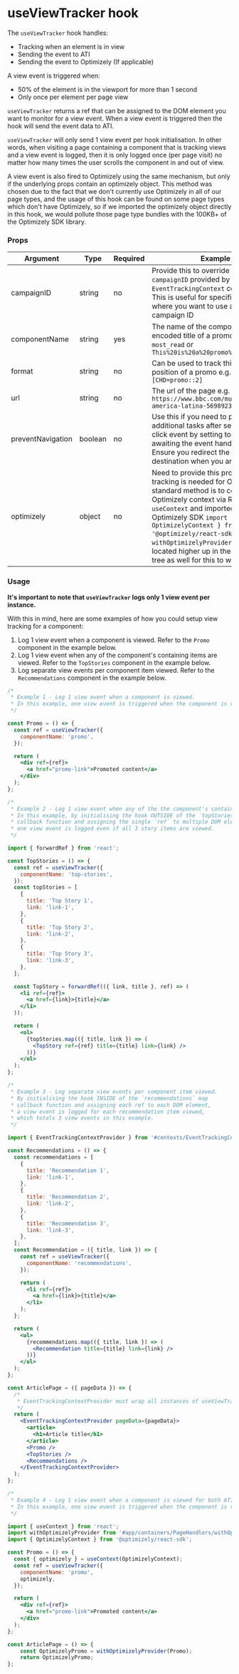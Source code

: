 # useViewTracker hook

The `useViewTracker` hook handles:

- Tracking when an element is in view
- Sending the event to ATI
- Sending the event to Optimizely (If applicable)

A view event is triggered when:

- 50% of the element is in the viewport for more than 1 second
- Only once per element per page view

`useViewTracker` returns a ref that can be assigned to the DOM element you want to monitor for a view event. When a view event is triggered then the hook will send the event data to ATI.

`useViewTracker` will only send 1 view event per hook initialisation. In other words, when visiting a page containing a component that is tracking views and a view event is logged, then it is only logged once (per page visit) no matter how many times the user scrolls the component in and out of view.

A view event is also fired to Optimizely using the same mechanism, but only if the underlying props contain an optimizely object. This method was chosen due to the fact that we don't currently use Optimizely in all of our page types, and the usage of this hook can be found on some page types which don't have Optimizely, so if we imported the optimizely object directly in this hook, we would pollute those page type bundles with the 100KB+ of the Optimizely SDK library.

### Props

| Argument          | Type    | Required | Example                                                                                                                                                                                                              |
| ----------------- | ------- | -------- | -------------------------------------------------------------------------------------------------------------------------------------------------------------------------------------------------------------------- |
| campaignID        | string  | no       | Provide this to override the `campaignID` provided by the `EventTrackingContext` component. This is useful for specific campaigns where you want to use a custom campaign ID                                         |
| componentName     | string  | yes      | The name of the component or a url encoded title of a promo e.g. `most_read` or `This%20is%20a%20promo%20title`                                                                                                      |
| format            | string  | no       | Can be used to track things like the position of a promo e.g. `[CHD=promo::2]`                                                                                                                                       |
| url               | string  | no       | The url of the page e.g. `https://www.bbc.com/mundo/noticias-america-latina-56989232`                                                                                                                                |
| preventNavigation | boolean | no       | Use this if you need to perform any additional tasks after sending the click event by setting to `true` and awaiting the event handler callback. Ensure you redirect the user to their destination when you are done |
| optimizely | object | no       | Need to provide this prop if event tracking is needed for Optimizely, the standard method is to consume the Optimizely context via React's `useContext` and imported from the Optimizely SDK `import { OptimizelyContext } from '@optimizely/react-sdk';`, the HOC `withOptimizelyProvider` needs to be located higher up in the component tree as well for this to work. |

### Usage

**It's important to note that `useViewTracker` logs only 1 view event per instance.**

With this in mind, here are some examples of how you could setup view tracking for a component:

1. Log 1 view event when a component is viewed. Refer to the `Promo` component in the example below.
2. Log 1 view event when any of the component's containing items are viewed. Refer to the `TopStories` component in the example below.
3. Log separate view events per component item viewed. Refer to the `Recommendations` component in the example below.

```jsx
/*
 * Example 1 - Log 1 view event when a component is viewed.
 * In this example, one view event is triggered when the component is viewed.
 */

const Promo = () => {
  const ref = useViewTracker({
    componentName: 'promo',
  });

  return (
    <div ref={ref}>
      <a href="promo-link">Promoted content</a>
    </div>
  );
};

/*
 * Example 2 - Log 1 view event when any of the the component's containing items are viewed.
 * In this example, by initialising the hook OUTSIDE of the `topStories` map
 * callback function and assigning the single `ref` to multiple DOM elements, only
 * one view event is logged even if all 3 story items are viewed.
 */

import { forwardRef } from 'react';

const TopStories = () => {
  const ref = useViewTracker({
    componentName: 'top-stories',
  });
  const topStories = [
    {
      title: 'Top Story 1',
      link: 'link-1',
    },
    {
      title: 'Top Story 2',
      link: 'link-2',
    },
    {
      title: 'Top Story 3',
      link: 'link-3',
    },
  ];

  const TopStory = forwardRef(({ link, title }, ref) => (
    <li ref={ref}>
      <a href={link}>{title}</a>
    </li>
  ));

  return (
    <ol>
      {topStories.map(({ title, link }) => (
        <TopStory ref={ref} title={title} link={link} />
      ))}
    </ol>
  );
};

/*
 * Example 3 - Log separate view events per component item viewed.
 * By initialising the hook INSIDE of the `recommendations` map
 * callback function and assigning each ref to each DOM element,
 * a view event is logged for each recommendation item viewed,
 * which totals 3 view events in this example.
 */

import { EventTrackingContextProvider } from '#contexts/EventTrackingContext';

const Recommendations = () => {
  const recommendations = [
    {
      title: 'Recommendation 1',
      link: 'link-1',
    },
    {
      title: 'Recommendation 2',
      link: 'link-2',
    },
    {
      title: 'Recommendation 3',
      link: 'link-3',
    },
  ];
  const Recommendation = ({ title, link }) => {
    const ref = useViewTracker({
      componentName: 'recommendations',
    });

    return (
      <li ref={ref}>
        <a href={link}>{title}</a>
      </li>
    );
  };

  return (
    <ul>
      {recommendations.map(({ title, link }) => (
        <Recommendation title={title} link={link} />
      ))}
    </ul>
  );
};

const ArticlePage = ({ pageData }) => {
  /*
   * EventTrackingContextProvider must wrap all instances of useViewTracker
   */
  return (
    <EventTrackingContextProvider pageData={pageData}>
      <article>
        <h1>Article title</h1>
      </article>
      <Promo />
      <TopStories />
      <Recommendations />
    </EventTrackingContextProvider>
  );
};

/*
 * Example 4 - Log 1 view event when a component is viewed for both ATI and Optimizely.
 * In this example, one view event is triggered when the component is viewed.
 */

import { useContext } from 'react';
import withOptimizelyProvider from '#app/containers/PageHandlers/withOptimizelyProvider';
import { OptimizelyContext } from '@optimizely/react-sdk';

const Promo = () => {
  const { optimizely } = useContext(OptimizelyContext);
  const ref = useViewTracker({
    componentName: 'promo',
    optimizely,
  });

  return (
    <div ref={ref}>
      <a href="promo-link">Promoted content</a>
    </div>
  );
};

const ArticlePage = () => {
	const OptimizelyPromo = withOptimizelyProvider(Promo);
	return OptimizelyPromo;
};
```
